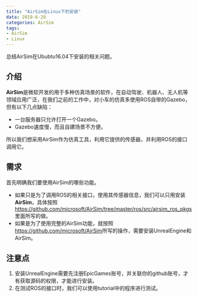 ```yaml
---
title: "AirSim在Linux下的安装"
data: 2019-6-29
categories: AirSim
tags:
- AirSim
- Linux
---
```


总结AirSim在Ububtu16.04下安装的相关问题。

<!-- more -->

## 介绍
**AirSim**是微软开发的用于多种仿真场景的软件，在自动驾驶、机器人、无人机等领域应用广泛，在我们之前的工作中，对小车的仿真多使用ROS自带的Gazebo，但有以下几点缺陷：
- 一台服务器只允许打开一个Gazebo。
- Gazebo速度慢，而且自建场景不方便。

所以我们想采用AirSim作为仿真工具，利用它提供的传感器，并利用ROS的接口调用它。

## 需求
首先明确我们要使用AirSim的哪些功能。
- 如果只是为了调用ROS的相关接口，使用其传感器信息，我们可以只用安装**AirSim**，具体按照<https://github.com/microsoft/AirSim/tree/master/ros/src/airsim_ros_pkgs>里面所写的做。
- 如果是为了使用完整的AirSim功能，就按照<https://github.com/microsoft/AirSim>所写的操作，需要安装UnrealEngine和AirSim。

## 注意点
1. 安装UnrealEngine需要先注册EpicGames账号，并关联你的github账号，才有获取源码的权限，才能进行安装。
2. 在测试ROS的接口时，我们可以使用tutorial中的程序进行测试。